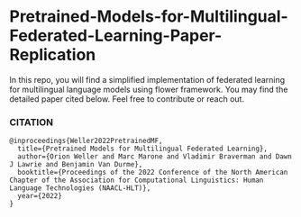 # Pretrained-Models-for-Multilingual-Federated-Learning-Paper-Replication
In this repo, you will find a simplified implementation of federated learning for multilingual language models using flower framework. You may find the detailed paper cited below. Feel free to contribute or reach out.

### CITATION
```
@inproceedings{Weller2022PretrainedMF,
  title={Pretrained Models for Multilingual Federated Learning},
  author={Orion Weller and Marc Marone and Vladimir Braverman and Dawn J Lawrie and Benjamin Van Durme},
  booktitle={Proceedings of the 2022 Conference of the North American Chapter of the Association for Computational Linguistics: Human Language Technologies (NAACL-HLT)},
  year={2022}
}
```
